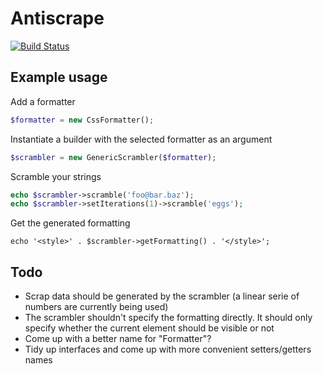 # Antiscrape

[![Build Status](https://travis-ci.org/sebastianwestberg/antiscrape.svg?branch=master)](https://travis-ci.org/sebastianwestberg/antiscrape)

## Example usage

Add a formatter

```php
$formatter = new CssFormatter();
```

Instantiate a builder with the selected formatter as an argument

```php
$scrambler = new GenericScrambler($formatter);
```

Scramble your strings

```php
echo $scrambler->scramble('foo@bar.baz');
echo $scrambler->setIterations(1)->scramble('eggs');
```

Get the generated formatting
```
echo '<style>' . $scrambler->getFormatting() . '</style>';
```


## Todo

- Scrap data should be generated by the scrambler (a linear serie of numbers are currently being used)
- The scrambler shouldn't specify the formatting directly. It should only specify whether the current element should be visible or not
- Come up with a better name for "Formatter"?
- Tidy up interfaces and come up with more convenient setters/getters names

